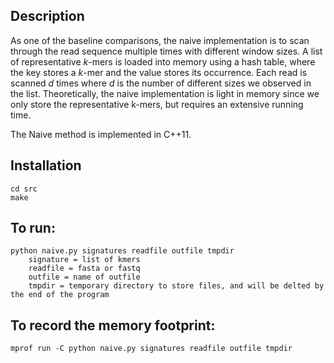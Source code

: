 ## Description
As one of the baseline comparisons, the naive implementation is to scan through the read sequence multiple times with different window sizes. A list of representative *k*-mers is loaded into memory using a hash table, where the key stores a *k*-mer and the value stores its occurrence. Each read is scanned *d* times where *d* is the number of different sizes we observed in the list. Theoretically, the naive implementation is light in memory since we only store the representative k-mers, but requires an extensive running time.

The Naive method is implemented in C++11.

## Installation
```
cd src
make
```

## To run:
```
python naive.py signatures readfile outfile tmpdir
	signature = list of kmers
	readfile = fasta or fastq
	outfile = name of outfile
	tmpdir = temporary directory to store files, and will be delted by the end of the program
```

## To record the memory footprint:
```
mprof run -C python naive.py signatures readfile outfile tmpdir 
```
